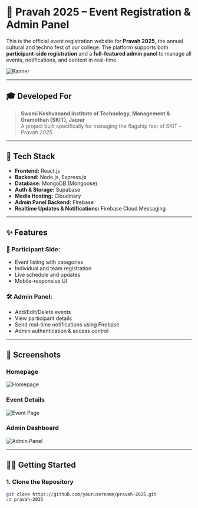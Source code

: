 # 🌊 Pravah 2025 – Event Registration & Admin Panel

This is the official event registration website for **Pravah 2025**, the annual cultural and techno fest of our college. The platform supports both **participant-side registration** and a **full-featured admin panel** to manage all events, notifications, and content in real-time.

![Banner](https://i.ibb.co/0yTF5nbW/Screenshot-2025-06-17-002555.png)

---

## 🎓 Developed For

> **Swami Keshvanand Institute of Technology, Management & Gramothan (SKIT), Jaipur**  
> A project built specifically for managing the flagship fest of SKIT – *Pravah 2025*.

---

## 🚀 Tech Stack

- **Frontend:** React.js
- **Backend:** Node.js, Express.js
- **Database:** MongoDB (Mongoose)
- **Auth & Storage:** Supabase
- **Media Hosting:** Cloudinary
- **Admin Panel Backend:** Firebase
- **Realtime Updates & Notifications:** Firebase Cloud Messaging

---

## ✨ Features

### 👥 Participant Side:
- Event listing with categories
- Individual and team registration
- Live schedule and updates
- Mobile-responsive UI

### 🛠 Admin Panel:
- Add/Edit/Delete events
- View participant details
- Send real-time notifications using Firebase
- Admin authentication & access control

---

## 📸 Screenshots

### Homepage
![Homepage](./screenshots/homepage.png)

### Event Details
![Event Page](./screenshots/event-details.png)

### Admin Dashboard
![Admin Panel](./screenshots/admin-panel.png)

---

## 🧑‍💻 Getting Started

### 1. Clone the Repository

```bash
git clone https://github.com/yourusername/pravah-2025.git
cd pravah-2025
